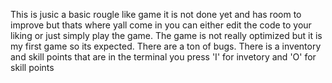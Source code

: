 This is jusic a basic rougle like game it is not done yet and has room to improve but thats where yall come in you can either edit the code to your liking or just simply play the game. The game is not really optimized but it is my first game so its expected. There are a ton of bugs. There is a inventory and skill points that are in the terminal you press 'I' for invetory and 'O' for skill points
